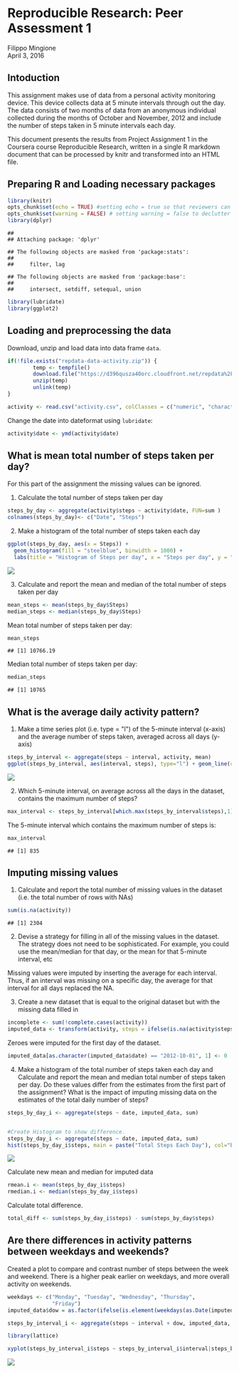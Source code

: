 # Reproducible Research: Peer Assessment 1
Filippo Mingione  
April 3, 2016  


## Intoduction
This assignment makes use of data from a personal activity monitoring device. This device collects data at 5 minute intervals through out the day. The data consists of two months of data from an anonymous individual collected during the months of October and November, 2012 and include the number of steps taken in 5 minute intervals each day.

This document presents the results from Project Assignment 1 in the Coursera course Reproducible Research, written in a single R markdown document that can be processed by knitr and transformed into an HTML file.

## Preparing R and Loading necessary packages

```r
library(knitr)
opts_chunk$set(echo = TRUE) #setting echo = true so that reviewers can see the code
opts_chunk$set(warning = FALSE) # setting warning = false to declutter html
library(dplyr)
```

```
## 
## Attaching package: 'dplyr'
```

```
## The following objects are masked from 'package:stats':
## 
##     filter, lag
```

```
## The following objects are masked from 'package:base':
## 
##     intersect, setdiff, setequal, union
```

```r
library(lubridate)
library(ggplot2)
```

## Loading and preprocessing the data
Download, unzip and load data into data frame ```data```.

```r
if(!file.exists("repdata-data-activity.zip")) {
        temp <- tempfile()
        download.file("https://d396qusza40orc.cloudfront.net/repdata%2Fdata%2Factivity.zip",temp)
        unzip(temp)
        unlink(temp)
}

activity <- read.csv("activity.csv", colClasses = c("numeric", "character", "integer"))
```

Change the date into dateformat using ```lubridate```:

```r
activity$date <- ymd(activity$date)
```

## What is mean total number of steps taken per day?
For this part of the assignment the missing values can be ignored.

1. Calculate the total number of steps taken per day

```r
steps_by_day <- aggregate(activity$steps ~ activity$date, FUN=sum )
colnames(steps_by_day)<- c("Date", "Steps")
```

2. Make a histogram of the total number of steps taken each day

```r
ggplot(steps_by_day, aes(x = Steps)) +
  geom_histogram(fill = "steelblue", binwidth = 1000) +
  labs(title = "Histogram of Steps per day", x = "Steps per day", y = "Frequency")
```

![](PA1_template_files/figure-html/unnamed-chunk-5-1.png)

3. Calculate and report the mean and median of the total number of steps taken per day

```r
mean_steps <- mean(steps_by_day$Steps)
median_steps <- median(steps_by_day$Steps)
```

Mean total number of steps taken per day:

```r
mean_steps
```

```
## [1] 10766.19
```

Median total number of steps taken per day:

```r
median_steps
```

```
## [1] 10765
```

## What is the average daily activity pattern?
1. Make a time series plot (i.e. type = "l") of the 5-minute interval (x-axis) and the average number of steps taken, averaged across all days (y-axis)


```r
steps_by_interval <- aggregate(steps ~ interval, activity, mean)
ggplot(steps_by_interval, aes(interval, steps), type="l") + geom_line(color = "steelblue", size = 0.8) + labs(title = "Average Number of Steps by Interval", x = "5-minute Intervals", y = "Number of Steps")
```

![](PA1_template_files/figure-html/unnamed-chunk-9-1.png)

2. Which 5-minute interval, on average across all the days in the dataset, contains the maximum number of steps?


```r
max_interval <- steps_by_interval[which.max(steps_by_interval$steps),1]
```

The 5-minute interval which contains the maximum number of steps is:

```r
max_interval
```

```
## [1] 835
```

## Imputing missing values

1. Calculate and report the total number of missing values in the dataset (i.e. the total number of rows with NAs)

```r
sum(is.na(activity))
```

```
## [1] 2304
```

2. Devise a strategy for filling in all of the missing values in the dataset. The strategy does not need to be sophisticated. For example, you could use the mean/median for that day, or the mean for that 5-minute interval, etc

Missing values were imputed by inserting the average for each interval. Thus, if an interval was missing on a specific day, the average for that interval for all days replaced the NA.

3. Create a new dataset that is equal to the original dataset but with the missing data filled in


```r
incomplete <- sum(!complete.cases(activity))
imputed_data <- transform(activity, steps = ifelse(is.na(activity$steps), steps_by_interval$steps[match(activity$interval, steps_by_interval$interval)], activity$steps))
```

Zeroes were imputed for the first day of the dataset.


```r
imputed_data[as.character(imputed_data$date) == "2012-10-01", 1] <- 0
```

4. Make a histogram of the total number of steps taken each day and Calculate and report the mean and median total number of steps taken per day. Do these values differ from the estimates from the first part of the assignment? What is the impact of imputing missing data on the estimates of the total daily number of steps?


```r
steps_by_day_i <- aggregate(steps ~ date, imputed_data, sum)


#Create Histogram to show difference. 
steps_by_day_i <- aggregate(steps ~ date, imputed_data, sum)
hist(steps_by_day_i$steps, main = paste("Total Steps Each Day"), col="blue", xlab="Number of Steps")
```

![](PA1_template_files/figure-html/unnamed-chunk-15-1.png)

Calculate new mean and median for imputed data


```r
rmean.i <- mean(steps_by_day_i$steps)
rmedian.i <- median(steps_by_day_i$steps)
```

Calculate total difference.

```r
total_diff <- sum(steps_by_day_i$steps) - sum(steps_by_day$steps)
```

## Are there differences in activity patterns between weekdays and weekends?
Created a plot to compare and contrast number of steps between the week and weekend. There is a higher peak earlier on weekdays, and more overall activity on weekends.


```r
weekdays <- c("Monday", "Tuesday", "Wednesday", "Thursday", 
              "Friday")
imputed_data$dow = as.factor(ifelse(is.element(weekdays(as.Date(imputed_data$date)),weekdays), "Weekday", "Weekend"))

steps_by_interval_i <- aggregate(steps ~ interval + dow, imputed_data, mean)

library(lattice)

xyplot(steps_by_interval_i$steps ~ steps_by_interval_i$interval|steps_by_interval_i$dow, main="Average Steps per Day by Interval",xlab="Interval", ylab="Steps",layout=c(1,2), type="l")
```

![](PA1_template_files/figure-html/unnamed-chunk-18-1.png)

